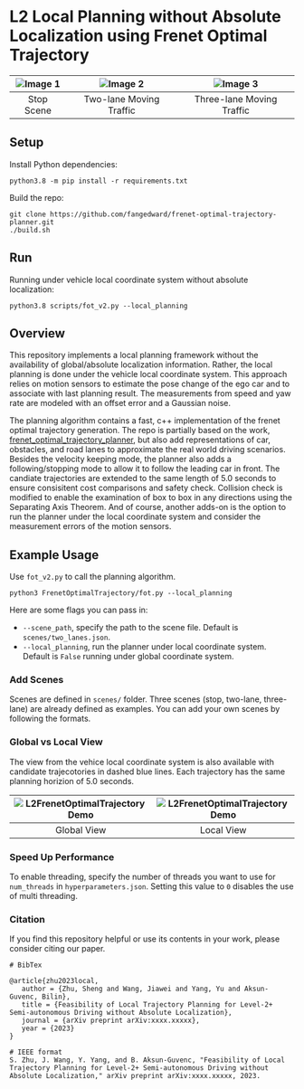 # L2 Local Planning without Absolute Localization using Frenet Optimal Trajectory


| ![Image 1](results/slow_down/yaw_rate_offset_0p01/animation.gif) | ![Image 2](results/two_lanes/yaw_rate_offset_0p01/animation.gif) | ![Image 3](results/multi_lanes/animation.gif) |
|:-------------------------:|:-------------------------:|:-------------------------:|
| Stop Scene   | Two-lane Moving Traffic  | Three-lane Moving Traffic   |


## Setup
Install Python dependencies: 
```
python3.8 -m pip install -r requirements.txt
```
Build the repo:

```
git clone https://github.com/fangedward/frenet-optimal-trajectory-planner.git
./build.sh
```

## Run

Running under vehicle local coordinate system without absolute localization: 

```
python3.8 scripts/fot_v2.py --local_planning
```

## Overview
This repository implements a local planning framework without the availability of global/absolute localization information. Rather, the local planning is done under the vehicle local coordinate system. This approach relies on motion sensors to estimate the pose change of the ego car and to associate with last planning result. The measurements from speed and yaw rate are modeled with an offset error and a Gaussian noise. 

The planning algorithm contains a fast, c++ implementation of the frenet optimal trajectory generation. The repo is partially based on the work,  [frenet_optimal_trajectory_planner](https://github.com/fangedward/frenet_optimal_trajectory_planner.git), but also add representations of car, obstacles, and road lanes to approximate the real world driving scenarios. Besides the velocity keeping mode, the planner also adds a following/stopping mode to allow it to follow the leading car in front. The candiate trajectories are extended to the same length of 5.0 seconds to ensure consisitent cost comparisons and safety check. Collision check is modified to enable the examination of box to box in any directions using the Separating Axis Theorem. And of course, another adds-on is the option to run the planner under the local coordinate system and consider the measurement errors of the motion sensors. 


## Example Usage

Use `fot_v2.py` to call the planning algorithm.

```
python3 FrenetOptimalTrajectory/fot.py --local_planning
```

Here are some flags you can pass in:
* `--scene_path`, specify the path to the scene file. Default is `scenes/two_lanes.json`.
* `--local_planning`, run the planner under local coordinate system. Default is `False` running under global coordinate system.


### Add Scenes
Scenes are defined in `scenes/` folder. Three scenes (stop, two-lane, three-lane) are already defined as examples. You can add your own scenes by following the formats.


### Global vs Local View

The view from the vehice local coordinate system is also available with candidate trajecotories in dashed blue lines. Each trajectory has the same planning horizion of 5.0 seconds. 

| ![L2FrenetOptimalTrajectory Demo](results/multi_lanes/animation.gif) | ![L2FrenetOptimalTrajectory Demo](results/multi_lanes/animation_local.gif)  |
|:-------------------------:|:-------------------------:|
| Global View   | Local View  | 


### Speed Up Performance

To enable threading, specify the number of threads you want to use for `num_threads` in `hyperparameters.json`. Setting this value to `0` disables the use of multi threading.

### Citation

If you find this repository helpful or use its contents in your work, please consider citing our paper.


```
# BibTex

@article{zhu2023local,
   author = {Zhu, Sheng and Wang, Jiawei and Yang, Yu and Aksun-Guvenc, Bilin},
   title = {Feasibility of Local Trajectory Planning for Level-2+ Semi-autonomous Driving without Absolute Localization},
   journal = {arXiv preprint arXiv:xxxx.xxxxx},
   year = {2023}
}

# IEEE format
S. Zhu, J. Wang, Y. Yang, and B. Aksun-Guvenc, "Feasibility of Local Trajectory Planning for Level-2+ Semi-autonomous Driving without Absolute Localization," arXiv preprint arXiv:xxxx.xxxxx, 2023.


```